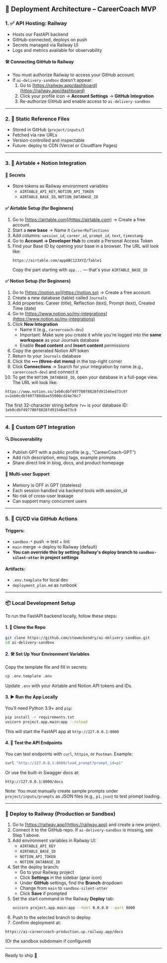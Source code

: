 ## 🚀 Deployment Architecture – CareerCoach MVP

### 1. ✅ API Hosting: Railway
- Hosts our FastAPI backend
- GitHub-connected, deploys on push
- Secrets managed via Railway UI
- Logs and metrics available for observability

#### 🛠 Connecting GitHub to Railway
- You must authorize Railway to access your GitHub account.
- If `ai-delivery-sandbox` doesn't appear:
  1. Go to [https://railway.app/dashboard](https://railway.app/dashboard)
  2. Click your profile icon → **Account Settings** → **GitHub Integration**
  3. Re-authorize GitHub and enable access to `ai-delivery-sandbox`

---

### 2. 📁 Static Reference Files
- Stored in GitHub (`project/inputs/`)
- Fetched via raw URLs
- Version-controlled and inspectable
- Future: deploy to CDN (Vercel or Cloudflare Pages)

---

### 3. 🔌 Airtable + Notion Integration

#### 🔐 Secrets
- Store tokens as Railway environment variables
  - `AIRTABLE_API_KEY`, `NOTION_API_TOKEN`
  - `AIRTABLE_BASE_ID`, `NOTION_DATABASE_ID`

#### ✅ Airtable Setup (for Beginners)
1. Go to [https://airtable.com](https://airtable.com) → Create a free account.
2. Start a **new base** → Name it `CareerReflections`
3. Add columns: `session_id`, `career_id`, `prompt_id`, `text`, `timestamp`
4. Go to **Account → Developer Hub** to create a Personal Access Token
5. Find your Base ID by opening your base in a browser. The URL will look like:
   ```
   https://airtable.com/appABC123XYZ/Table1
   ```
   Copy the part starting with `app...` — that's your `AIRTABLE_BASE_ID`

#### ✅ Notion Setup (for Beginners)
1. Go to [https://notion.so](https://notion.so) → Create a free account.
2. Create a new database (table) called `Journals`
3. Add properties: Career (title), Reflection (text), Prompt (text), Created Time (date)
4. Go to [https://www.notion.so/my-integrations](https://www.notion.so/my-integrations)
5. Click **New Integration**
   - Name it (e.g., `careercoach-dev`)
   - Important: Make sure you create it while you're logged into the **same workspace** as your Journals database
   - Enable **Read content** and **Insert content** permissions
6. Copy the generated Notion API token
7. Return to your `Journals` database
8. Click the **••• (three-dot menu)** in the top-right corner
9. Click **Connections** → Search for your integration by name (e.g., `careercoach-dev`) and connect it
10. To get the `NOTION_DATABASE_ID`, open your database in a full-page view. The URL will look like:
   ```
   https://www.notion.so/1eb0cdbf497780f8828fd91546ed73c9?v=1eb0cdbf497780d6ae55000cd24e76c7
   ```
   The first 32-character string before `?v=` is your database ID: `1eb0cdbf497780f8828fd91546ed73c9`

---

### 4. 🧠 Custom GPT Integration

#### 🔍 Discoverability
- Publish GPT with a public profile (e.g., "CareerCoach-GPT")
- Add rich description, emoji tags, example prompts
- Share direct link in blog, docs, and product homepage

#### 👥 Multi-user Support
- Memory is OFF in GPT (stateless)
- Each session handled via backend tools with session_id
- No risk of cross-user leakage
- Can support many concurrent users

---

### 5. 🔁 CI/CD via GitHub Actions

#### Triggers:
- `sandbox-*` push → test + lint
- `main` merge → deploy to Railway (default)
- **You can override this by setting Railway's deploy branch to `sandbox-silent-otter` in project settings**

#### Artifacts:
- `.env.template` for local dev
- `deployment_plan.md` as runbook

---

### 📦 Local Development Setup

To run the FastAPI backend locally, follow these steps:

#### 1. 📁 Clone the Repo
```bash
git clone https://github.com/stewmckendry/ai-delivery-sandbox.git
cd ai-delivery-sandbox
```

#### 2. 🛠 Set Up Your Environment Variables
Copy the template file and fill in secrets:
```bash
cp .env.template .env
```
Update `.env` with your Airtable and Notion API tokens and IDs.

#### 3. ▶️ Run the App Locally
You’ll need Python 3.9+ and `pip`:
```bash
pip install -r requirements.txt
uvicorn project.app.main:app --reload
```
This will start the FastAPI app at `http://127.0.0.1:8000`

#### 4. 🧪 Test the API Endpoints
You can test endpoints with `curl`, `httpie`, or `Postman`. Example:
```bash
curl "http://127.0.0.1:8000/load_prompt?prompt_id=p1"
```
Or use the built-in Swagger docs at:
```
http://127.0.0.1:8000/docs
```

Note: You must manually create sample prompts under `project/inputs/prompts` as JSON files (e.g., `p1.json`) to test prompt loading.

---

### 🚀 Deploy to Railway (Production or Sandbox)

1. Go to [https://railway.app](https://railway.app) and create a new project.
2. Connect it to the GitHub repo. If `ai-delivery-sandbox` is missing, see Step 1 above.
3. Add environment variables in Railway UI:
   - `AIRTABLE_API_KEY`
   - `AIRTABLE_BASE_ID`
   - `NOTION_API_TOKEN`
   - `NOTION_DATABASE_ID`
4. Set the deploy branch:
   - Go to your Railway project
   - Click **Settings** in the sidebar (gear icon)
   - Under **GitHub** settings, find the **Branch** dropdown
   - Change from `main` to `sandbox-silent-otter`
   - Click **Save** if prompted
5. Set the start command in the Railway **Deploy** tab:
   ```bash
   uvicorn project.app.main:app --host 0.0.0.0 --port 8000
   ```
6. Push to the selected branch to deploy.
7. Confirm deployment at:
```
https://ai-careercoach-production.up.railway.app/docs
```
(Or the sandbox subdomain if configured)

---

Ready to ship 🚀